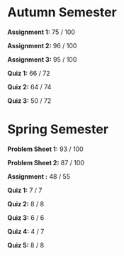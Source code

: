 # Autumn Semester
**Assignment 1:** 75 / 100

**Assignment 2:** 96 / 100

**Assignment 3:** 95 / 100

**Quiz 1:** 66 / 72

**Quiz 2:** 64 / 74

**Quiz 3:** 50 / 72

# Spring Semester
**Problem Sheet 1:** 93 / 100

**Problem Sheet 2:** 87 / 100

**Assignment :** 48 / 55

**Quiz 1:** 7 / 7

**Quiz 2:** 8 / 8

**Quiz 3:** 6 / 6

**Quiz 4:** 4 / 7

**Quiz 5:** 8 / 8
